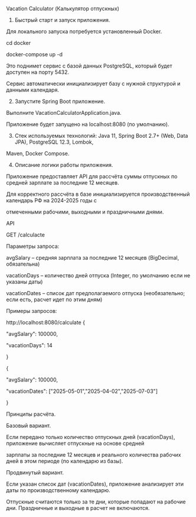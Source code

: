 Vacation Calculator (Калькулятор отпускных)

1. Быстрый старт и запуск приложения.

Для локального запуска потребуется установленный Docker.

cd docker

docker-compose up -d

Это поднимет сервис с базой данных PostgreSQL, который будет доступен на порту 5432.

Сервис автоматически инициализирует базу с нужной структурой и данными календаря.

2. Запустите Spring Boot приложение.

Выполните VacationCalculatorApplication.java.

Приложение будет запущено на localhost:8080 (по умолчанию).

3. Стек используемых технологий: Java 11, Spring Boot 2.7+ (Web, Data JPA), PostgreSQL 12.3, Lombok,

Maven, Docker Compose.

4. Описание логики работы приложения.

Приложение предоставляет API для рассчёта суммы отпускных по средней зарплате за последние 12 месяцев. 

Для корректного рассчёта в базе инициализируется производственный календарь РФ на 2024-2025 годы с 

отмеченными рабочими, выходными и праздничными днями.

API

GET /calculacte

Параметры запроса:

avgSalary – средняя зарплата за последние 12 месяцев (BigDecimal, обязательна)

vacationDays – количество дней отпуска (Integer, по умолчанию если не указаны даты)

vacationDates – список дат предполагаемого отпуска (необязательно; если есть, расчет идет по этим дням)

Примеры запросов:

http://localhost:8080/calculate
   {

   "avgSalary": 100000,

   "vacationDays": 14

   }

   {

   "avgSalary": 100000,

   "vacationDates": ["2025-05-01","2025-04-02","2025-07-03"]

   }

Принципы расчёта.

Базовый вариант.

Если передано только количество отпускных дней (vacationDays), приложение вычисляет отпускные на основе средней 

зарплаты за последние 12 месяцев и реального количества рабочих дней в этом периоде (по календарю из базы).

Продвинутый вариант.

Если указан список дат (vacationDates), приложение анализирует эти даты по производственному календарю. 

Отпускные считаются только за те дни, которые попадают на рабочие дни. Праздничные и выходные в расчет не включаются.


